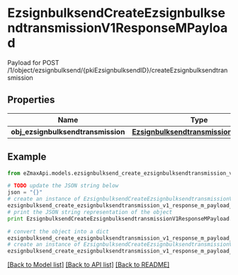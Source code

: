 # EzsignbulksendCreateEzsignbulksendtransmissionV1ResponseMPayload

Payload for POST /1/object/ezsignbulksend/{pkiEzsignbulksendID}/createEzsignbulksendtransmission

## Properties

Name | Type | Description | Notes
------------ | ------------- | ------------- | -------------
**obj_ezsignbulksendtransmission** | [**EzsignbulksendtransmissionResponse**](EzsignbulksendtransmissionResponse.md) |  | 

## Example

```python
from eZmaxApi.models.ezsignbulksend_create_ezsignbulksendtransmission_v1_response_m_payload import EzsignbulksendCreateEzsignbulksendtransmissionV1ResponseMPayload

# TODO update the JSON string below
json = "{}"
# create an instance of EzsignbulksendCreateEzsignbulksendtransmissionV1ResponseMPayload from a JSON string
ezsignbulksend_create_ezsignbulksendtransmission_v1_response_m_payload_instance = EzsignbulksendCreateEzsignbulksendtransmissionV1ResponseMPayload.from_json(json)
# print the JSON string representation of the object
print EzsignbulksendCreateEzsignbulksendtransmissionV1ResponseMPayload.to_json()

# convert the object into a dict
ezsignbulksend_create_ezsignbulksendtransmission_v1_response_m_payload_dict = ezsignbulksend_create_ezsignbulksendtransmission_v1_response_m_payload_instance.to_dict()
# create an instance of EzsignbulksendCreateEzsignbulksendtransmissionV1ResponseMPayload from a dict
ezsignbulksend_create_ezsignbulksendtransmission_v1_response_m_payload_form_dict = ezsignbulksend_create_ezsignbulksendtransmission_v1_response_m_payload.from_dict(ezsignbulksend_create_ezsignbulksendtransmission_v1_response_m_payload_dict)
```
[[Back to Model list]](../README.md#documentation-for-models) [[Back to API list]](../README.md#documentation-for-api-endpoints) [[Back to README]](../README.md)


